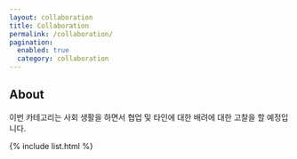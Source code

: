 ```yaml
---
layout: collaboration
title: Collaboration
permalink: /collaboration/
pagination: 
  enabled: true
  category: collaboration
---
```

## About
이번 카테고리는 사회 생활을 하면서 협업 및 타인에 대한 배려에 대한 고찰을 할 예정입니다.

{% include list.html %}